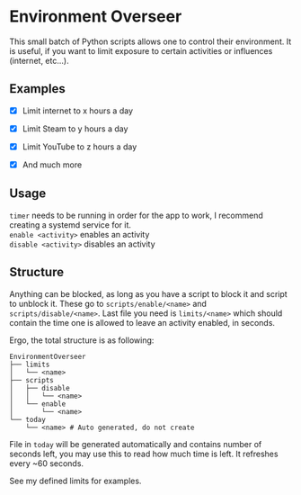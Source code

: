 # Environment Overseer

This small batch of Python scripts allows one to control their environment. It is useful, if you want to limit exposure to certain activities or influences (internet, etc...).

## Examples

* [X] Limit internet to x hours a day
* [X] Limit Steam to y hours a day
* [X] Limit YouTube to z hours a day
* [X] And much more


## Usage

`timer` needs to be running in order for the app to work, I recommend creating a systemd service for it.  
`enable <activity>` enables an activity  
`disable <activity>` disables an activity

## Structure

Anything can be blocked, as long as you have a script to block it and script to unblock it.
These go to `scripts/enable/<name>` and `scripts/disable/<name>`.
Last file you need is `limits/<name>` which should contain the time one is allowed to leave an activity enabled, in seconds.

Ergo, the total structure is as following:
```
EnvironmentOverseer
├── limits
│   └── <name>
├── scripts
│   ├── disable
│   │   └── <name>
│   └── enable
│       └── <name>
└── today
    └── <name> # Auto generated, do not create
```

File in `today` will be generated automatically and contains number of seconds left, you may use this to read how much time is left. It refreshes every ~60 seconds.

See my defined limits for examples.